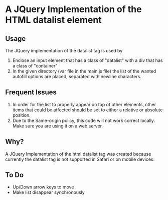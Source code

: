 # A JQuery Implementation of the HTML datalist element

## Usage
The JQuery implementation of the datalist tag is used by
1. Enclose an input element that has a class of "datalist" with a div that has a class of "container"
2. In the given directory (var file in the main.js file) the list of the wanted autofill options are placed, separated with newline characters.

## Frequent Issues
1. In order for the list to properly appear on top of other elements, other items that could be affected should be set to either a relative or absolute position.
2. Due to the Same-origin policy, this code will not work correct locally. Make sure you are using it on a web server.

## Why?
A JQuery Implementation of the html datalist tag was created because currently the datalist tag is not supported in Safari or on mobile devices.

## To Do
- Up/Down arrow keys to move
- Make list disappear synchronously
